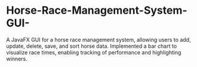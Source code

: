 # Horse-Race-Management-System-GUI-
A JavaFX GUI for a horse race management system, allowing users to add, update, delete, save, and sort horse data. Implemented a bar chart to visualize race times, enabling tracking of performance and highlighting winners.
